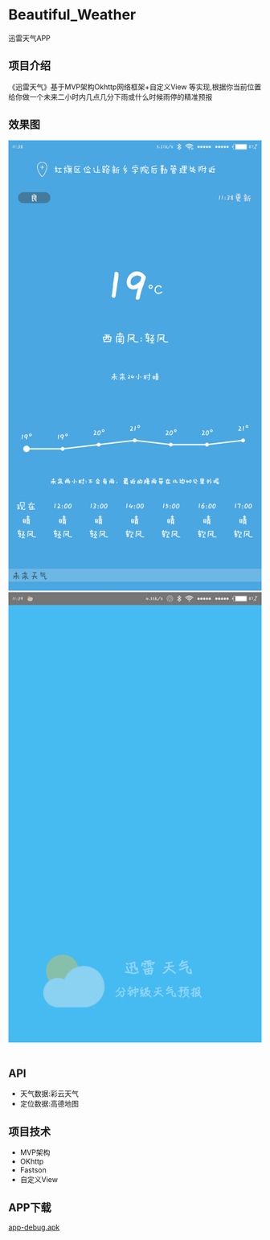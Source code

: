 # Beautiful_Weather
迅雷天气APP
## 项目介绍
《迅雷天气》基于MVP架构Okhttp网络框架+自定义View 等实现,根据你当前位置给你做一个未来二小时内几点几分下雨或什么时候雨停的精准预报
## 效果图
![天气页](https://github.com/best-fan/Beautiful_Weather/blob/master/QQ%E5%9B%BE%E7%89%8720171019114234.png)  
![启动页](https://github.com/best-fan/Beautiful_Weather/blob/master/Screenshot_2017-10-19-11-39-31-406_com.example.be.png)  
## API
* 天气数据:彩云天气
* 定位数据:高德地图
## 项目技术
* MVP架构
* OKhttp
* Fastson
* 自定义View
## APP下载
[app-debug.apk](https://github.com/best-fan/Beautiful_Weather/blob/master/app/app-debug.apk)
